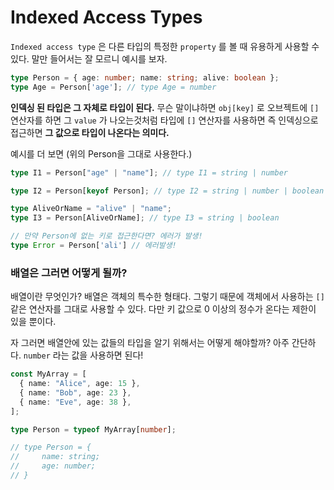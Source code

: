 # Indexed Access Types

`Indexed access type` 은 다른 타입의 특정한 `property` 를 볼 때 유용하게 사용할 수 있다. 말만 들어서는 잘 모르니 예시를 보자.

```typescript
type Person = { age: number; name: string; alive: boolean };
type Age = Person['age']; // type Age = number
```

**인덱싱 된 타입은 그 자체로 타입이 된다.** 무슨 말이냐하면 `obj[key]` 로 오브젝트에 `[]` 연산자를 하면 그 `value` 가 나오는것처럼 타입에 `[]` 연산자를 사용하면 즉 인덱싱으로 접근하면 **그 값으로 타입이 나온다는 의미다.**

예시를 더 보면 \(위의 Person을 그대로 사용한다.\)

```typescript
type I1 = Person["age" | "name"]; // type I1 = string | number

type I2 = Person[keyof Person]; // type I2 = string | number | boolean

type AliveOrName = "alive" | "name";
type I3 = Person[AliveOrName]; // type I3 = string | boolean

// 만약 Person에 없는 키로 접근한다면? 에러가 발생!
type Error = Person['ali'] // 에러발생!
```

### 배열은 그러면 어떻게 될까?

배열이란 무엇인가? 배열은 객체의 특수한 형태다. 그렇기 때문에 객체에서 사용하는 `[]` 같은 연산자를 그대로 사용할 수 있다. 다만 키 값으로 0 이상의 정수가 온다는 제한이 있을 뿐이다.

자 그러면 배열안에 있는 값들의 타입을 알기 위해서는 어떻게 해야할까? 아주 간단하다. `number` 라는 값을 사용하면 된다!

```typescript
const MyArray = [
  { name: "Alice", age: 15 },
  { name: "Bob", age: 23 },
  { name: "Eve", age: 38 },
];

type Person = typeof MyArray[number];

// type Person = {
//     name: string;
//     age: number;
// }
```

